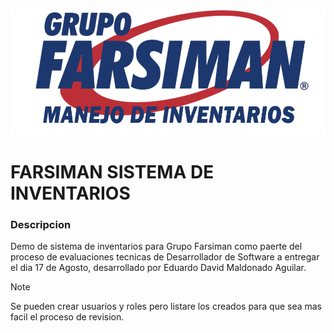 ![Login](/InventoryFarsiman/assets/logologin.png)

# FARSIMAN SISTEMA DE INVENTARIOS

### Descripcion
Demo de sistema de inventarios para Grupo Farsiman como paerte del proceso de evaluaciones tecnicas de Desarrollador de Software a entregar el dia 17 de Agosto, desarrollado por Eduardo David Maldonado Aguilar.


> [!NOTE]
> Se pueden crear usuarios y roles pero listare los creados para que sea mas facil el proceso de revision.




